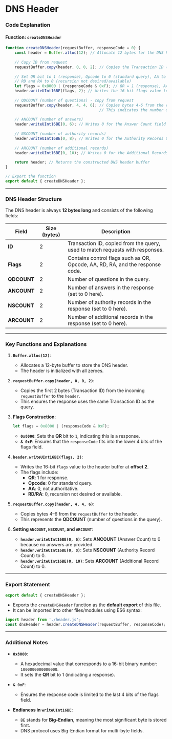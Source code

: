 # DNS Header 

### Code Explanation

#### Function: `createDNSHeader`

```javascript
function createDNSHeader(requestBuffer, responseCode = 0) {
    const header = Buffer.alloc(12); // Allocate 12 bytes for the DNS header buffer
  
    // Copy ID from request
    requestBuffer.copy(header, 0, 0, 2); // Copies the Transaction ID (first 2 bytes) from the requestBuffer to the header buffer
  
    // Set QR bit to 1 (response), Opcode to 0 (standard query), AA to 0 (not authoritative)
    // RD and RA to 0 (recursion not desired/available)
    let flags = 0x8000 | (responseCode & 0xF); // QR = 1 (response), AA = 0
    header.writeUInt16BE(flags, 2); // Writes the 16-bit flags value to the header buffer at offset 2
  
    // QDCOUNT (number of questions) - copy from request
    requestBuffer.copy(header, 4, 4, 6); // Copies bytes 4-6 from the requestBuffer to the header buffer
                                         // This indicates the number of questions (typically 1 in most queries)
  
    // ANCOUNT (number of answers)
    header.writeUInt16BE(0, 6); // Writes 0 for the Answer Count field (ANCOUNT), as this server does not provide answers
  
    // NSCOUNT (number of authority records)
    header.writeUInt16BE(0, 8); // Writes 0 for the Authority Records Count field (NSCOUNT)
  
    // ARCOUNT (number of additional records)
    header.writeUInt16BE(0, 10); // Writes 0 for the Additional Records Count field (ARCOUNT)
  
    return header; // Returns the constructed DNS header buffer
}

// Export the function
export default { createDNSHeader };
```

---

### DNS Header Structure

The DNS header is always **12 bytes long** and consists of the following fields:

| Field         | Size (bytes) | Description                                                                 |
|---------------|--------------|-----------------------------------------------------------------------------|
| **ID**        | 2            | Transaction ID, copied from the query, used to match requests with responses. |
| **Flags**     | 2            | Contains control flags such as QR, Opcode, AA, RD, RA, and the response code. |
| **QDCOUNT**   | 2            | Number of questions in the query.                                           |
| **ANCOUNT**   | 2            | Number of answers in the response (set to 0 here).                          |
| **NSCOUNT**   | 2            | Number of authority records in the response (set to 0 here).                |
| **ARCOUNT**   | 2            | Number of additional records in the response (set to 0 here).               |

---

### Key Functions and Explanations

1. **`Buffer.alloc(12)`**:
   - Allocates a 12-byte buffer to store the DNS header.
   - The header is initialized with all zeroes.

2. **`requestBuffer.copy(header, 0, 0, 2)`**:
   - Copies the first 2 bytes (Transaction ID) from the incoming `requestBuffer` to the `header`.
   - This ensures the response uses the same Transaction ID as the query.

3. **Flags Construction**:
   ```javascript
   let flags = 0x8000 | (responseCode & 0xF);
   ```
   - **`0x8000`**: Sets the **QR** bit to `1`, indicating this is a response.
   - **`& 0xF`**: Ensures that the `responseCode` fits into the lower 4 bits of the flags field.

4. **`header.writeUInt16BE(flags, 2)`**:
   - Writes the 16-bit `flags` value to the header buffer at **offset 2**.
   - The flags include:
     - **QR**: 1 for response.
     - **Opcode**: 0 for standard query.
     - **AA**: 0, not authoritative.
     - **RD/RA**: 0, recursion not desired or available.

5. **`requestBuffer.copy(header, 4, 4, 6)`**:
   - Copies bytes 4–6 from the `requestBuffer` to the header.
   - This represents the **QDCOUNT** (number of questions in the query).

6. **Setting `ANCOUNT`, `NSCOUNT`, and `ARCOUNT`**:
   - **`header.writeUInt16BE(0, 6)`**: Sets **ANCOUNT** (Answer Count) to 0 because no answers are provided.
   - **`header.writeUInt16BE(0, 8)`**: Sets **NSCOUNT** (Authority Record Count) to 0.
   - **`header.writeUInt16BE(0, 10)`**: Sets **ARCOUNT** (Additional Record Count) to 0.

---

### Export Statement

```javascript
export default { createDNSHeader };
```

- Exports the `createDNSHeader` function as the **default export** of this file.
- It can be imported into other files/modules using ES6 syntax:

```javascript
import header from './header.js';
const dnsHeader = header.createDNSHeader(requestBuffer, responseCode);
```

---

### Additional Notes

- **`0x8000`**:
  - A hexadecimal value that corresponds to a 16-bit binary number: `1000000000000000`.
  - It sets the **QR** bit to 1 (indicating a response).

- **`& 0xF`**:
  - Ensures the response code is limited to the last 4 bits of the flags field.

- **Endianess in `writeUInt16BE`**:
  - `BE` stands for **Big-Endian**, meaning the most significant byte is stored first.
  - DNS protocol uses Big-Endian format for multi-byte fields.
